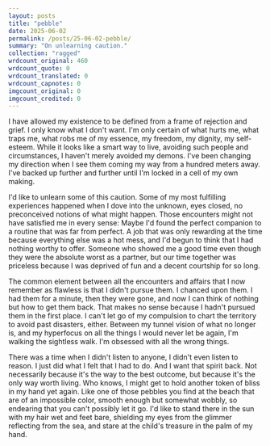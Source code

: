 ```yaml
---
layout: posts
title: "pebble"
date: 2025-06-02
permalink: /posts/25-06-02-pebble/
summary: "On unlearning caution."
collection: "ragged"
wrdcount_original: 460
wrdcount_quote: 0
wrdcount_translated: 0
wrdcount_capnotes: 0
imgcount_original: 0
imgcount_credited: 0
---
```

I have allowed my existence to be defined from a frame of rejection and grief. I only know what I don't want. I'm only certain of what hurts me, what traps me, what robs me of my essence, my freedom, my dignity, my self-esteem. While it looks like a smart way to live, avoiding such people and circumstances, I haven't merely avoided my demons. I've been changing my direction when I see them coming my way from a hundred meters away. I've backed up further and further until I'm locked in a cell of my own making.

I'd like to unlearn some of this caution. Some of my most fulfilling experiences happened when I dove into the unknown, eyes closed, no preconceived notions of what might happen. Those encounters might not have satisfied me in every sense: Maybe I'd found the perfect companion to a routine that was far from perfect. A job that was only rewarding at the time because everything else was a hot mess, and I'd begun to think that I had nothing worthy to offer. Someone who showed me a good time even though they were the absolute worst as a partner, but our time together was priceless because I was deprived of fun and a decent courtship for so long.

The common element between all the encounters and affairs that I now remember as flawless is that I didn't pursue them. I chanced upon them. I had them for a minute, then they were gone, and now I can think of nothing but how to get them back. That makes no sense because I hadn't pursued them in the first place. I can't let go of my compulsion to chart the territory to avoid past disasters, either. Between my tunnel vision of what no longer is, and my hyperfocus on all the things I would never let be again, I'm walking the sightless walk. I'm obsessed with all the wrong things.

There was a time when I didn't listen to anyone, I didn't even listen to reason. I just did what I felt that I had to do. And I want that spirit back. Not necessarily because it's the way to the best outcome, but because it's the only way worth living. Who knows, I might get to hold another token of bliss in my hand yet again. Like one of those pebbles you find at the beach that are of an impossible color, smooth enough but somewhat wobbly, so endearing that you can't possibly let it go. I'd like to stand there in the sun with my hair wet and feet bare, shielding my eyes from the glimmer reflecting from the sea, and stare at the child's treasure in the palm of my hand.
